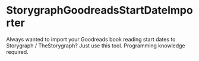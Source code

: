 # StorygraphGoodreadsStartDateImporter
Always wanted to import your Goodreads book reading start dates to Storygraph / TheStorygraph? Just use this tool. Programming knowledge required.
